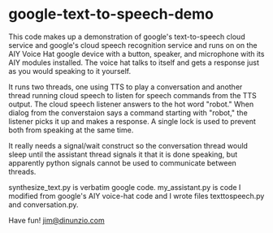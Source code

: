 # google-text-to-speech-demo
This code makes up a demonstration of google's text-to-speech cloud service and google's cloud speech recognition service and runs on on the AIY Voice Hat google device with a button, speaker, and microphone with its AIY modules installed.  The voice hat talks to itself and gets a response just as you would speaking to it yourself.

It runs two threads, one using TTS to play a conversation and another thread running cloud speech to listen for speech commands from the TTS output.  The cloud speech listener answers to the hot word "robot." When dialog from the converstaion says a command starting with "robot," the listener picks it up and makes a response.  A single lock is used to prevent both from speaking at the same time.  

It really needs a signal/wait construct so the conversation thread would sleep until the assistant thread signals it that it is done speaking, but apparently python signals cannot be used to communicate between threads.

synthesize_text.py is verbatim google code.  my_assistant.py is code I modified from google's AIY voice-hat code and I wrote files texttospeech.py and conversation.py.

Have fun!
jim@dinunzio.com